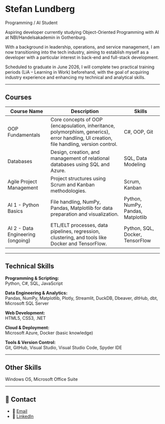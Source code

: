 # Stefan Lundberg
Programming / AI Student

Aspiring developer currently studying Object-Oriented Programming with AI at NBI/Handelsakademin in Gothenburg.

With a background in leadership, operations, and service management, I am now transitioning into the tech industry, aiming to establish myself as a developer with a particular interest in back-end and full-stack development.

Scheduled to graduate in June 2026, I will complete two practical training periods (LiA – Learning in Work) beforehand, with the goal of acquiring industry experience and enhancing my technical and analytical skills.

---

## Courses

| Course Name              | Description | Skills |
| ------------------------- | ----------- | ------ |
| OOP Fundamentals          | Core concepts of OOP (encapsulation, inheritance, polymorphism, generics), error handling, UI creation, file handling, version control. | C#, OOP, Git |
| Databases                 | Design, creation, and management of relational databases using SQL and Azure. | SQL, Data Modeling |
| Agile Project Management  | Project structures using Scrum and Kanban methodologies. | Scrum, Kanban |
| AI 1 - Python Basics      | File handling, NumPy, Pandas, Matplotlib for data preparation and visualization. | Python, NumPy, Pandas, Matplotlib |
| AI 2 - Data Engineering (ongoing) | ETL/ELT processes, data pipelines, regression, clustering, and tools like Docker and TensorFlow. | Python, SQL, Docker, TensorFlow |

---

## Technical Skills

**Programming & Scripting:**  
Python, C#, SQL, JavaScript

**Data Engineering & Analytics:**  
Pandas, NumPy, Matplotlib, Plotly, Streamlit, DuckDB, Dbeaver, dltHub, dbt, Microsoft SQL Server

**Web Development:**  
HTML5, CSS3, .NET

**Cloud & Deployment:**  
Microsoft Azure, Docker (basic knowledge)

**Tools & Version Control:**  
Git, GitHub, Visual Studio, Visual Studio Code, Spyder IDE

---

## Other Skills

Windows OS, Microsoft Office Suite

---

## 📱 Contact

- 📧 [Email](mailto:bjorn.stefan.lundberg@gmail.com)
- 💼 [LinkedIn](https://www.linkedin.com/in/stefan-lundberg-30055584)

